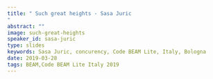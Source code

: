 ```yaml
---
title: " Such great heights - Sasa Juric
"
abstract: ""
image: such-great-heights
speaker_id: sasa-juric
type: slides
keywords: Sasa Juric, concurency, Code BEAM Lite, Italy, Bologna
date: 2019-03-28
tags: BEAM,Code BEAM Lite Italy 2019
---
```


